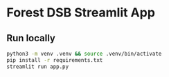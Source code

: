 # Forest DSB Streamlit App

## Run locally
```bash
python3 -m venv .venv && source .venv/bin/activate
pip install -r requirements.txt
streamlit run app.py

